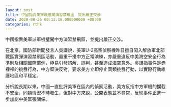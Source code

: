 ```yaml
---
layout: post
title: 中國指責美軍機擅闖演習禁飛區　提出嚴正交涉
date: 2020-08-26 00:13:18.000000000 +08:00
categories: rthk
---
```


中國指責美軍派軍機擅闖中方演習禁飛區，並提出嚴正交涉。

在北京，國防部新聞發言人吳謙說，美軍U-2高空偵察機昨日擅自闖入解放軍北部戰區實彈演習禁飛區活動，嚴重干擾中方正常演練，亦嚴重違反中美海空安全行為準則及相關國際慣例，極易引發誤解、誤判，甚至造成海空意外。吳謙指事件是赤裸裸的挑釁行為，中方堅決反對，要求美方立即停止同類挑釁行動，以實際行動維護地區和平穩定。

分析說長期以來，中國一直批評美軍在區內的偵察活動，美方反指中方軍機的攔截不安全，同類情況不時發生，但對中方來說，公開表態並不尋常，反映事件正進一步加劇中美緊張關係。
